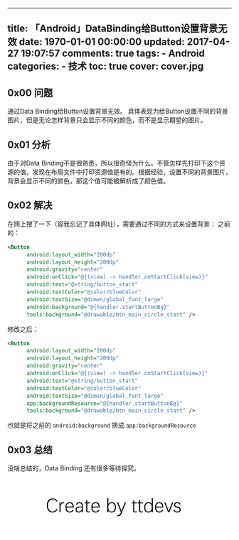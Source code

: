 
---
title: 「Android」DataBinding给Button设置背景无效
date: 1970-01-01 00:00:00
updated: 2017-04-27 19:07:57
comments: true
tags:
    - Android
categories:
    - 技术
toc: true
cover: cover.jpg 
---


## 0x00 问题

通过Data Binding给Button设置背景无效。
具体表现为给Button设置不同的背景图片，但是无论怎样背景只会显示不同的颜色，而不是显示期望的图片。


## 0x01 分析

由于对Data Binding不是很熟悉，所以很奇怪为什么。不管怎样先打印下这个资源的值，发现在布局文件中打印资源值是有的。根据经验，设置不同的背景图片，背景会显示不同的颜色，那这个值可能被解析成了颜色值。


## 0x02 解决

在网上搜了一下（容我忘记了具体网址），需要通过不同的方式来设置背景：
之前的：

``` xml
<Button
      android:layout_width="200dp"
      android:layout_height="200dp"
      android:gravity="center"
      android:onClick="@{(view) -> handler.onStartClick(view)}"
      android:text="@string/button_start"
      android:textColor="@color/blueColor"
      android:textSize="@dimen/global_font_large"
      android:background="@{handler.startButtonBg}"
      tools:background="@drawable/btn_main_circle_start" />
```

修改之后：

``` xml
<Button
      android:layout_width="200dp"
      android:layout_height="200dp"
      android:gravity="center"
      android:onClick="@{(view) -> handler.onStartClick(view)}"
      android:text="@string/button_start"
      android:textColor="@color/blueColor"
      android:textSize="@dimen/global_font_large"
      app:backgroundResource="@{handler.startButtonBg}"
      tools:background="@drawable/btn_main_circle_start" />
```

也就是将之前的 `android:background` 换成 `app:backgroundResource`


## 0x03 总结

没啥总结的，Data Binding 还有很多等待探究。

![Create by ttdevs](https://raw.githubusercontent.com/ttdevs/ttdevs.github.io/common/images/logo.png)


